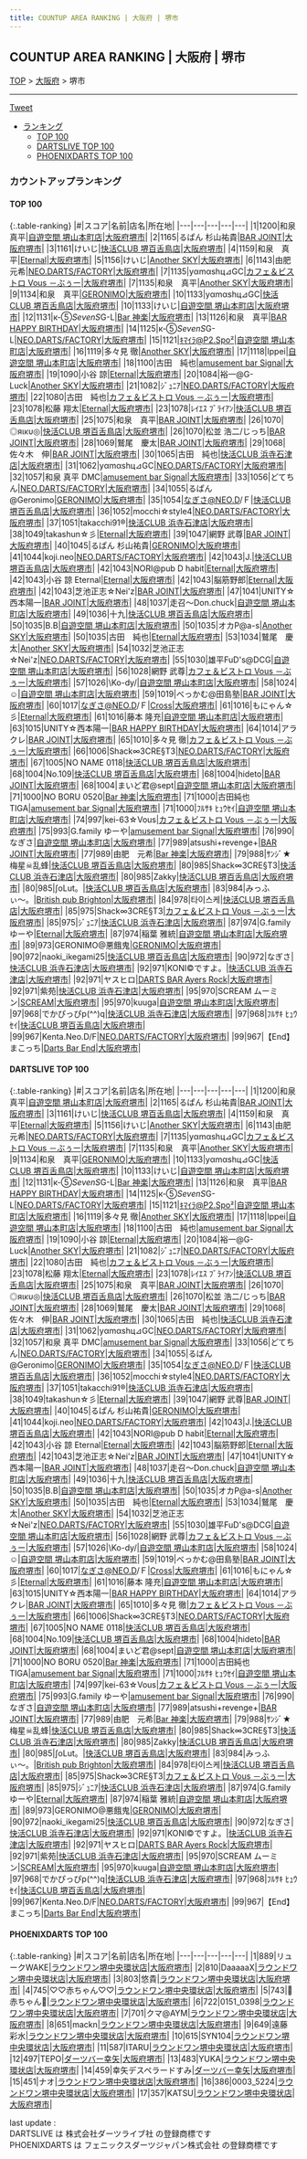 ```yaml
---
title: COUNTUP AREA RANKING | 大阪府 | 堺市
---
```

## COUNTUP AREA RANKING | 大阪府 | 堺市

[TOP](/darts/rank/) > [大阪府](/darts/rank/大阪府/) > 堺市

___

<a href="https://twitter.com/share?ref_src=twsrc%5Etfw" data-text="COUNTUP AREA RANKING | 大阪府堺市" class="twitter-share-button" data-hashtags="DARTSLIVE,PHOENIXDARTS,darts,ダーツ" data-show-count="false">Tweet</a>

* [ランキング](#カウントアップランキング)
    * [TOP 100](#top-100)
    * [DARTSLIVE TOP 100](#dartslive-top-100)
    * [PHOENIXDARTS TOP 100](#phoenixdarts-top-100)

### カウントアップランキング

#### TOP 100



{:.table-ranking}
|#|スコア|名前|店名|所在地|
|---|---|---|---|---|
|1|1200|<span class="rank-name-dl">和泉　真平</span>|<a href="https://search.dartslive.com/jp/shop/fd9c6bf70836f3e3f454cb89828a1cfe">自遊空間 堺山本町店</a>|<a href="/darts/rank/大阪府/堺市">大阪府堺市</a>|
|2|1165|<span class="rank-name-dl">るぱん 杉山祐貴</span>|<a href="https://search.dartslive.com/jp/shop/bcc20967c41d7274f454cb89828a1cfe">BAR JOINT</a>|<a href="/darts/rank/大阪府/堺市">大阪府堺市</a>|
|3|1161|<span class="rank-name-dl">けいじ</span>|<a href="https://search.dartslive.com/jp/shop/80af034de44ac1aa28032249b44395af">快活CLUB 堺百舌鳥店</a>|<a href="/darts/rank/大阪府/堺市">大阪府堺市</a>|
|4|1159|<span class="rank-name-dl">和泉　真平</span>|<a href="https://search.dartslive.com/jp/shop/d2caa883e5d136520d9b047a20a7ba1e">Eternal</a>|<a href="/darts/rank/大阪府/堺市">大阪府堺市</a>|
|5|1156|<span class="rank-name-dl">けいじ</span>|<a href="https://search.dartslive.com/jp/shop/2f13fc23e601a7fc58d385ea46352d8f">Another SKY</a>|<a href="/darts/rank/大阪府/堺市">大阪府堺市</a>|
|6|1143|<span class="rank-name-dl">由肥　元希</span>|<a href="https://search.dartslive.com/jp/shop/52839dacf16edd7d0d9b047a20a7ba1e">NEO.DARTS/FACTORY</a>|<a href="/darts/rank/大阪府/堺市">大阪府堺市</a>|
|7|1135|<span class="rank-name-dl">yαmαshц⊿GC</span>|<a href="https://search.dartslive.com/jp/shop/87afacf1b89a5c0c5f9f3321c1147265">カフェ＆ビストロ Vous －ぶぅー</a>|<a href="/darts/rank/大阪府/堺市">大阪府堺市</a>|
|7|1135|<span class="rank-name-dl">和泉　真平</span>|<a href="https://search.dartslive.com/jp/shop/2f13fc23e601a7fc58d385ea46352d8f">Another SKY</a>|<a href="/darts/rank/大阪府/堺市">大阪府堺市</a>|
|9|1134|<span class="rank-name-dl">和泉　真平</span>|<a href="https://search.dartslive.com/jp/shop/cbd8341fd5dd7041fec1ae84bb28bd87">GERONIMO</a>|<a href="/darts/rank/大阪府/堺市">大阪府堺市</a>|
|10|1133|<span class="rank-name-dl">yαmαshц⊿GC</span>|<a href="https://search.dartslive.com/jp/shop/80af034de44ac1aa28032249b44395af">快活CLUB 堺百舌鳥店</a>|<a href="/darts/rank/大阪府/堺市">大阪府堺市</a>|
|10|1133|<span class="rank-name-dl">けいじ</span>|<a href="https://search.dartslive.com/jp/shop/fd9c6bf70836f3e3f454cb89828a1cfe">自遊空間 堺山本町店</a>|<a href="/darts/rank/大阪府/堺市">大阪府堺市</a>|
|12|1131|<span class="rank-name-dl">к-⑤*SevenS*G-L</span>|<a href="https://search.dartslive.com/jp/shop/aea3455ebe96844c774c926eb736cb5a">Bar 神楽</a>|<a href="/darts/rank/大阪府/堺市">大阪府堺市</a>|
|13|1126|<span class="rank-name-dl">和泉　真平</span>|<a href="https://search.dartslive.com/jp/shop/ab3766bb410d17100d9b047a20a7ba1e">BAR HAPPY BIRTHDAY</a>|<a href="/darts/rank/大阪府/堺市">大阪府堺市</a>|
|14|1125|<span class="rank-name-dl">к-⑤*SevenS*G-L</span>|<a href="https://search.dartslive.com/jp/shop/52839dacf16edd7d0d9b047a20a7ba1e">NEO.DARTS/FACTORY</a>|<a href="/darts/rank/大阪府/堺市">大阪府堺市</a>|
|15|1121|<span class="rank-name-dl">ｷﾏｲﾗ@P2.Spo²</span>|<a href="https://search.dartslive.com/jp/shop/fd9c6bf70836f3e3f454cb89828a1cfe">自遊空間 堺山本町店</a>|<a href="/darts/rank/大阪府/堺市">大阪府堺市</a>|
|16|1119|<span class="rank-name-dl">多々見 徹</span>|<a href="https://search.dartslive.com/jp/shop/2f13fc23e601a7fc58d385ea46352d8f">Another SKY</a>|<a href="/darts/rank/大阪府/堺市">大阪府堺市</a>|
|17|1118|<span class="rank-name-dl">Ippei</span>|<a href="https://search.dartslive.com/jp/shop/fd9c6bf70836f3e3f454cb89828a1cfe">自遊空間 堺山本町店</a>|<a href="/darts/rank/大阪府/堺市">大阪府堺市</a>|
|18|1100|<span class="rank-name-dl">古田　純也</span>|<a href="https://search.dartslive.com/jp/shop/28fe4d6a4fcf035afec1ae84bb28bd87">amusement bar Signal</a>|<a href="/darts/rank/大阪府/堺市">大阪府堺市</a>|
|19|1090|<span class="rank-name-dl">小谷 諒</span>|<a href="https://search.dartslive.com/jp/shop/d2caa883e5d136520d9b047a20a7ba1e">Eternal</a>|<a href="/darts/rank/大阪府/堺市">大阪府堺市</a>|
|20|1084|<span class="rank-name-dl">裕一@G-Luck</span>|<a href="https://search.dartslive.com/jp/shop/2f13fc23e601a7fc58d385ea46352d8f">Another SKY</a>|<a href="/darts/rank/大阪府/堺市">大阪府堺市</a>|
|21|1082|<span class="rank-name-dl">ｼﾞｭﾆｱ</span>|<a href="https://search.dartslive.com/jp/shop/52839dacf16edd7d0d9b047a20a7ba1e">NEO.DARTS/FACTORY</a>|<a href="/darts/rank/大阪府/堺市">大阪府堺市</a>|
|22|1080|<span class="rank-name-dl">古田　純也</span>|<a href="https://search.dartslive.com/jp/shop/87afacf1b89a5c0c5f9f3321c1147265">カフェ＆ビストロ Vous －ぶぅー</a>|<a href="/darts/rank/大阪府/堺市">大阪府堺市</a>|
|23|1078|<span class="rank-name-dl">松藤 翔太</span>|<a href="https://search.dartslive.com/jp/shop/d2caa883e5d136520d9b047a20a7ba1e">Eternal</a>|<a href="/darts/rank/大阪府/堺市">大阪府堺市</a>|
|23|1078|<span class="rank-name-dl">ﾚｲｴｽ ﾌﾞﾗｲｱﾝ</span>|<a href="https://search.dartslive.com/jp/shop/80af034de44ac1aa28032249b44395af">快活CLUB 堺百舌鳥店</a>|<a href="/darts/rank/大阪府/堺市">大阪府堺市</a>|
|25|1075|<span class="rank-name-dl">和泉　真平</span>|<a href="https://search.dartslive.com/jp/shop/bcc20967c41d7274f454cb89828a1cfe">BAR JOINT</a>|<a href="/darts/rank/大阪府/堺市">大阪府堺市</a>|
|26|1070|<span class="rank-name-dl">◎яικυ◎</span>|<a href="https://search.dartslive.com/jp/shop/80af034de44ac1aa28032249b44395af">快活CLUB 堺百舌鳥店</a>|<a href="/darts/rank/大阪府/堺市">大阪府堺市</a>|
|26|1070|<span class="rank-name-dl">松並 浩二/じっち</span>|<a href="https://search.dartslive.com/jp/shop/bcc20967c41d7274f454cb89828a1cfe">BAR JOINT</a>|<a href="/darts/rank/大阪府/堺市">大阪府堺市</a>|
|28|1069|<span class="rank-name-dl">鷲尾　慶太</span>|<a href="https://search.dartslive.com/jp/shop/bcc20967c41d7274f454cb89828a1cfe">BAR JOINT</a>|<a href="/darts/rank/大阪府/堺市">大阪府堺市</a>|
|29|1068|<span class="rank-name-dl">佐々木　伸</span>|<a href="https://search.dartslive.com/jp/shop/bcc20967c41d7274f454cb89828a1cfe">BAR JOINT</a>|<a href="/darts/rank/大阪府/堺市">大阪府堺市</a>|
|30|1065|<span class="rank-name-dl">古田　純也</span>|<a href="https://search.dartslive.com/jp/shop/5c12dd64fdd6e4b5f454cb89828a1cfe">快活CLUB 浜寺石津店</a>|<a href="/darts/rank/大阪府/堺市">大阪府堺市</a>|
|31|1062|<span class="rank-name-dl">yαmαshц⊿GC</span>|<a href="https://search.dartslive.com/jp/shop/52839dacf16edd7d0d9b047a20a7ba1e">NEO.DARTS/FACTORY</a>|<a href="/darts/rank/大阪府/堺市">大阪府堺市</a>|
|32|1057|<span class="rank-name-dl">和泉 真平 DMC</span>|<a href="https://search.dartslive.com/jp/shop/28fe4d6a4fcf035afec1ae84bb28bd87">amusement bar Signal</a>|<a href="/darts/rank/大阪府/堺市">大阪府堺市</a>|
|33|1056|<span class="rank-name-dl">どてちん</span>|<a href="https://search.dartslive.com/jp/shop/52839dacf16edd7d0d9b047a20a7ba1e">NEO.DARTS/FACTORY</a>|<a href="/darts/rank/大阪府/堺市">大阪府堺市</a>|
|34|1055|<span class="rank-name-dl">るぱん@Geronimo</span>|<a href="https://search.dartslive.com/jp/shop/cbd8341fd5dd7041fec1ae84bb28bd87">GERONIMO</a>|<a href="/darts/rank/大阪府/堺市">大阪府堺市</a>|
|35|1054|<span class="rank-name-dl">なぎさ@NEO.D/Ｆ</span>|<a href="https://search.dartslive.com/jp/shop/80af034de44ac1aa28032249b44395af">快活CLUB 堺百舌鳥店</a>|<a href="/darts/rank/大阪府/堺市">大阪府堺市</a>|
|36|1052|<span class="rank-name-dl">mocchi☆style4</span>|<a href="https://search.dartslive.com/jp/shop/52839dacf16edd7d0d9b047a20a7ba1e">NEO.DARTS/FACTORY</a>|<a href="/darts/rank/大阪府/堺市">大阪府堺市</a>|
|37|1051|<span class="rank-name-dl">takacchi91®︎</span>|<a href="https://search.dartslive.com/jp/shop/5c12dd64fdd6e4b5f454cb89828a1cfe">快活CLUB 浜寺石津店</a>|<a href="/darts/rank/大阪府/堺市">大阪府堺市</a>|
|38|1049|<span class="rank-name-dl">takashun☆彡</span>|<a href="https://search.dartslive.com/jp/shop/d2caa883e5d136520d9b047a20a7ba1e">Eternal</a>|<a href="/darts/rank/大阪府/堺市">大阪府堺市</a>|
|39|1047|<span class="rank-name-dl">網野 武尊</span>|<a href="https://search.dartslive.com/jp/shop/bcc20967c41d7274f454cb89828a1cfe">BAR JOINT</a>|<a href="/darts/rank/大阪府/堺市">大阪府堺市</a>|
|40|1045|<span class="rank-name-dl">るぱん 杉山祐貴</span>|<a href="https://search.dartslive.com/jp/shop/cbd8341fd5dd7041fec1ae84bb28bd87">GERONIMO</a>|<a href="/darts/rank/大阪府/堺市">大阪府堺市</a>|
|41|1044|<span class="rank-name-dl">koji.neo</span>|<a href="https://search.dartslive.com/jp/shop/52839dacf16edd7d0d9b047a20a7ba1e">NEO.DARTS/FACTORY</a>|<a href="/darts/rank/大阪府/堺市">大阪府堺市</a>|
|42|1043|<span class="rank-name-dl">J.</span>|<a href="https://search.dartslive.com/jp/shop/80af034de44ac1aa28032249b44395af">快活CLUB 堺百舌鳥店</a>|<a href="/darts/rank/大阪府/堺市">大阪府堺市</a>|
|42|1043|<span class="rank-name-dl">NORI@pub D habit</span>|<a href="https://search.dartslive.com/jp/shop/d2caa883e5d136520d9b047a20a7ba1e">Eternal</a>|<a href="/darts/rank/大阪府/堺市">大阪府堺市</a>|
|42|1043|<span class="rank-name-dl">小谷 諒 Eternal</span>|<a href="https://search.dartslive.com/jp/shop/d2caa883e5d136520d9b047a20a7ba1e">Eternal</a>|<a href="/darts/rank/大阪府/堺市">大阪府堺市</a>|
|42|1043|<span class="rank-name-dl">脳筋野郎</span>|<a href="https://search.dartslive.com/jp/shop/d2caa883e5d136520d9b047a20a7ba1e">Eternal</a>|<a href="/darts/rank/大阪府/堺市">大阪府堺市</a>|
|42|1043|<span class="rank-name-dl">芝池正志☆Nei&#x27;z</span>|<a href="https://search.dartslive.com/jp/shop/bcc20967c41d7274f454cb89828a1cfe">BAR JOINT</a>|<a href="/darts/rank/大阪府/堺市">大阪府堺市</a>|
|47|1041|<span class="rank-name-dl">UNITY☆西本陽一</span>|<a href="https://search.dartslive.com/jp/shop/bcc20967c41d7274f454cb89828a1cfe">BAR JOINT</a>|<a href="/darts/rank/大阪府/堺市">大阪府堺市</a>|
|48|1037|<span class="rank-name-dl">走召〜Don.chuck</span>|<a href="https://search.dartslive.com/jp/shop/fd9c6bf70836f3e3f454cb89828a1cfe">自遊空間 堺山本町店</a>|<a href="/darts/rank/大阪府/堺市">大阪府堺市</a>|
|49|1036|<span class="rank-name-dl">十九</span>|<a href="https://search.dartslive.com/jp/shop/80af034de44ac1aa28032249b44395af">快活CLUB 堺百舌鳥店</a>|<a href="/darts/rank/大阪府/堺市">大阪府堺市</a>|
|50|1035|<span class="rank-name-dl">B.B</span>|<a href="https://search.dartslive.com/jp/shop/fd9c6bf70836f3e3f454cb89828a1cfe">自遊空間 堺山本町店</a>|<a href="/darts/rank/大阪府/堺市">大阪府堺市</a>|
|50|1035|<span class="rank-name-dl">オカP@a-s</span>|<a href="https://search.dartslive.com/jp/shop/2f13fc23e601a7fc58d385ea46352d8f">Another SKY</a>|<a href="/darts/rank/大阪府/堺市">大阪府堺市</a>|
|50|1035|<span class="rank-name-dl">古田　純也</span>|<a href="https://search.dartslive.com/jp/shop/d2caa883e5d136520d9b047a20a7ba1e">Eternal</a>|<a href="/darts/rank/大阪府/堺市">大阪府堺市</a>|
|53|1034|<span class="rank-name-dl">鷲尾　慶太</span>|<a href="https://search.dartslive.com/jp/shop/2f13fc23e601a7fc58d385ea46352d8f">Another SKY</a>|<a href="/darts/rank/大阪府/堺市">大阪府堺市</a>|
|54|1032|<span class="rank-name-dl">芝池正志☆Nei&#x27;z</span>|<a href="https://search.dartslive.com/jp/shop/52839dacf16edd7d0d9b047a20a7ba1e">NEO.DARTS/FACTORY</a>|<a href="/darts/rank/大阪府/堺市">大阪府堺市</a>|
|55|1030|<span class="rank-name-dl">雄平FuD&#x27;s@DCG</span>|<a href="https://search.dartslive.com/jp/shop/fd9c6bf70836f3e3f454cb89828a1cfe">自遊空間 堺山本町店</a>|<a href="/darts/rank/大阪府/堺市">大阪府堺市</a>|
|56|1028|<span class="rank-name-dl">網野 武尊</span>|<a href="https://search.dartslive.com/jp/shop/87afacf1b89a5c0c5f9f3321c1147265">カフェ＆ビストロ Vous －ぶぅー</a>|<a href="/darts/rank/大阪府/堺市">大阪府堺市</a>|
|57|1026|<span class="rank-name-dl">\Ko-dy/</span>|<a href="https://search.dartslive.com/jp/shop/fd9c6bf70836f3e3f454cb89828a1cfe">自遊空間 堺山本町店</a>|<a href="/darts/rank/大阪府/堺市">大阪府堺市</a>|
|58|1024|<span class="rank-name-dl">☺︎</span>|<a href="https://search.dartslive.com/jp/shop/fd9c6bf70836f3e3f454cb89828a1cfe">自遊空間 堺山本町店</a>|<a href="/darts/rank/大阪府/堺市">大阪府堺市</a>|
|59|1019|<span class="rank-name-dl">べっかむ@田島塾</span>|<a href="https://search.dartslive.com/jp/shop/bcc20967c41d7274f454cb89828a1cfe">BAR JOINT</a>|<a href="/darts/rank/大阪府/堺市">大阪府堺市</a>|
|60|1017|<span class="rank-name-dl">なぎさ@NEO.D/Ｆ</span>|<a href="https://search.dartslive.com/jp/shop/cc0c8487d20f229e0d9b047a20a7ba1e">Cross</a>|<a href="/darts/rank/大阪府/堺市">大阪府堺市</a>|
|61|1016|<span class="rank-name-dl">もにゃん☆彡</span>|<a href="https://search.dartslive.com/jp/shop/d2caa883e5d136520d9b047a20a7ba1e">Eternal</a>|<a href="/darts/rank/大阪府/堺市">大阪府堺市</a>|
|61|1016|<span class="rank-name-dl">藤本 隆充</span>|<a href="https://search.dartslive.com/jp/shop/fd9c6bf70836f3e3f454cb89828a1cfe">自遊空間 堺山本町店</a>|<a href="/darts/rank/大阪府/堺市">大阪府堺市</a>|
|63|1015|<span class="rank-name-dl">UNITY☆西本陽一</span>|<a href="https://search.dartslive.com/jp/shop/ab3766bb410d17100d9b047a20a7ba1e">BAR HAPPY BIRTHDAY</a>|<a href="/darts/rank/大阪府/堺市">大阪府堺市</a>|
|64|1014|<span class="rank-name-dl">アラクレ</span>|<a href="https://search.dartslive.com/jp/shop/bcc20967c41d7274f454cb89828a1cfe">BAR JOINT</a>|<a href="/darts/rank/大阪府/堺市">大阪府堺市</a>|
|65|1010|<span class="rank-name-dl">多々見 徹</span>|<a href="https://search.dartslive.com/jp/shop/87afacf1b89a5c0c5f9f3321c1147265">カフェ＆ビストロ Vous －ぶぅー</a>|<a href="/darts/rank/大阪府/堺市">大阪府堺市</a>|
|66|1006|<span class="rank-name-dl">Shack∞3CRE§T3</span>|<a href="https://search.dartslive.com/jp/shop/52839dacf16edd7d0d9b047a20a7ba1e">NEO.DARTS/FACTORY</a>|<a href="/darts/rank/大阪府/堺市">大阪府堺市</a>|
|67|1005|<span class="rank-name-dl">NO NAME 0118</span>|<a href="https://search.dartslive.com/jp/shop/80af034de44ac1aa28032249b44395af">快活CLUB 堺百舌鳥店</a>|<a href="/darts/rank/大阪府/堺市">大阪府堺市</a>|
|68|1004|<span class="rank-name-dl">No.109</span>|<a href="https://search.dartslive.com/jp/shop/80af034de44ac1aa28032249b44395af">快活CLUB 堺百舌鳥店</a>|<a href="/darts/rank/大阪府/堺市">大阪府堺市</a>|
|68|1004|<span class="rank-name-dl">hideto</span>|<a href="https://search.dartslive.com/jp/shop/bcc20967c41d7274f454cb89828a1cfe">BAR JOINT</a>|<a href="/darts/rank/大阪府/堺市">大阪府堺市</a>|
|68|1004|<span class="rank-name-dl">まいど君@sept</span>|<a href="https://search.dartslive.com/jp/shop/fd9c6bf70836f3e3f454cb89828a1cfe">自遊空間 堺山本町店</a>|<a href="/darts/rank/大阪府/堺市">大阪府堺市</a>|
|71|1000|<span class="rank-name-dl">NO BORU 0520</span>|<a href="https://search.dartslive.com/jp/shop/aea3455ebe96844c774c926eb736cb5a">Bar 神楽</a>|<a href="/darts/rank/大阪府/堺市">大阪府堺市</a>|
|71|1000|<span class="rank-name-dl">古田純也TIGA</span>|<a href="https://search.dartslive.com/jp/shop/28fe4d6a4fcf035afec1ae84bb28bd87">amusement bar Signal</a>|<a href="/darts/rank/大阪府/堺市">大阪府堺市</a>|
|71|1000|<span class="rank-name-dl">ﾌﾙｻｷ ﾋｭｳｾｲ</span>|<a href="https://search.dartslive.com/jp/shop/fd9c6bf70836f3e3f454cb89828a1cfe">自遊空間 堺山本町店</a>|<a href="/darts/rank/大阪府/堺市">大阪府堺市</a>|
|74|997|<span class="rank-name-dl">kei-63☆Vous</span>|<a href="https://search.dartslive.com/jp/shop/87afacf1b89a5c0c5f9f3321c1147265">カフェ＆ビストロ Vous －ぶぅー</a>|<a href="/darts/rank/大阪府/堺市">大阪府堺市</a>|
|75|993|<span class="rank-name-dl">G.family ゆーや</span>|<a href="https://search.dartslive.com/jp/shop/28fe4d6a4fcf035afec1ae84bb28bd87">amusement bar Signal</a>|<a href="/darts/rank/大阪府/堺市">大阪府堺市</a>|
|76|990|<span class="rank-name-dl">なぎさ</span>|<a href="https://search.dartslive.com/jp/shop/fd9c6bf70836f3e3f454cb89828a1cfe">自遊空間 堺山本町店</a>|<a href="/darts/rank/大阪府/堺市">大阪府堺市</a>|
|77|989|<span class="rank-name-dl">atsushi+revenge+</span>|<a href="https://search.dartslive.com/jp/shop/bcc20967c41d7274f454cb89828a1cfe">BAR JOINT</a>|<a href="/darts/rank/大阪府/堺市">大阪府堺市</a>|
|77|989|<span class="rank-name-dl">由肥　元希</span>|<a href="https://search.dartslive.com/jp/shop/aea3455ebe96844c774c926eb736cb5a">Bar 神楽</a>|<a href="/darts/rank/大阪府/堺市">大阪府堺市</a>|
|79|988|<span class="rank-name-dl">ｻﾝｼﾞ★梅星☠乱蜂</span>|<a href="https://search.dartslive.com/jp/shop/80af034de44ac1aa28032249b44395af">快活CLUB 堺百舌鳥店</a>|<a href="/darts/rank/大阪府/堺市">大阪府堺市</a>|
|80|985|<span class="rank-name-dl">Shack∞3CRE§T3</span>|<a href="https://search.dartslive.com/jp/shop/5c12dd64fdd6e4b5f454cb89828a1cfe">快活CLUB 浜寺石津店</a>|<a href="/darts/rank/大阪府/堺市">大阪府堺市</a>|
|80|985|<span class="rank-name-dl">Zakky</span>|<a href="https://search.dartslive.com/jp/shop/80af034de44ac1aa28032249b44395af">快活CLUB 堺百舌鳥店</a>|<a href="/darts/rank/大阪府/堺市">大阪府堺市</a>|
|80|985|<span class="rank-name-dl">∫oLut。</span>|<a href="https://search.dartslive.com/jp/shop/80af034de44ac1aa28032249b44395af">快活CLUB 堺百舌鳥店</a>|<a href="/darts/rank/大阪府/堺市">大阪府堺市</a>|
|83|984|<span class="rank-name-dl">みっふぃ〜。</span>|<a href="https://search.dartslive.com/jp/shop/d058fc8adb2b97040d9b047a20a7ba1e">British pub Brighton</a>|<a href="/darts/rank/大阪府/堺市">大阪府堺市</a>|
|84|978|<span class="rank-name-dl">타이스케</span>|<a href="https://search.dartslive.com/jp/shop/80af034de44ac1aa28032249b44395af">快活CLUB 堺百舌鳥店</a>|<a href="/darts/rank/大阪府/堺市">大阪府堺市</a>|
|85|975|<span class="rank-name-dl">Shack∞3CRE§T3</span>|<a href="https://search.dartslive.com/jp/shop/87afacf1b89a5c0c5f9f3321c1147265">カフェ＆ビストロ Vous －ぶぅー</a>|<a href="/darts/rank/大阪府/堺市">大阪府堺市</a>|
|85|975|<span class="rank-name-dl">ｼﾞｭﾆｱ</span>|<a href="https://search.dartslive.com/jp/shop/5c12dd64fdd6e4b5f454cb89828a1cfe">快活CLUB 浜寺石津店</a>|<a href="/darts/rank/大阪府/堺市">大阪府堺市</a>|
|87|974|<span class="rank-name-dl">G.family ゆーや</span>|<a href="https://search.dartslive.com/jp/shop/d2caa883e5d136520d9b047a20a7ba1e">Eternal</a>|<a href="/darts/rank/大阪府/堺市">大阪府堺市</a>|
|87|974|<span class="rank-name-dl">稲葉 雅統</span>|<a href="https://search.dartslive.com/jp/shop/fd9c6bf70836f3e3f454cb89828a1cfe">自遊空間 堺山本町店</a>|<a href="/darts/rank/大阪府/堺市">大阪府堺市</a>|
|89|973|<span class="rank-name-dl">GERONIMO@悪餓鬼</span>|<a href="https://search.dartslive.com/jp/shop/cbd8341fd5dd7041fec1ae84bb28bd87">GERONIMO</a>|<a href="/darts/rank/大阪府/堺市">大阪府堺市</a>|
|90|972|<span class="rank-name-dl">naoki_ikegami25</span>|<a href="https://search.dartslive.com/jp/shop/80af034de44ac1aa28032249b44395af">快活CLUB 堺百舌鳥店</a>|<a href="/darts/rank/大阪府/堺市">大阪府堺市</a>|
|90|972|<span class="rank-name-dl">なぎさ</span>|<a href="https://search.dartslive.com/jp/shop/5c12dd64fdd6e4b5f454cb89828a1cfe">快活CLUB 浜寺石津店</a>|<a href="/darts/rank/大阪府/堺市">大阪府堺市</a>|
|92|971|<span class="rank-name-dl">KONI©ですよ。</span>|<a href="https://search.dartslive.com/jp/shop/5c12dd64fdd6e4b5f454cb89828a1cfe">快活CLUB 浜寺石津店</a>|<a href="/darts/rank/大阪府/堺市">大阪府堺市</a>|
|92|971|<span class="rank-name-dl">ヤスヒロ</span>|<a href="https://search.dartslive.com/jp/shop/d97a6641a3a824300d9b047a20a7ba1e">DARTS BAR Ayers Rock</a>|<a href="/darts/rank/大阪府/堺市">大阪府堺市</a>|
|92|971|<span class="rank-name-dl">紫苑</span>|<a href="https://search.dartslive.com/jp/shop/5c12dd64fdd6e4b5f454cb89828a1cfe">快活CLUB 浜寺石津店</a>|<a href="/darts/rank/大阪府/堺市">大阪府堺市</a>|
|95|970|<span class="rank-name-dl">SCREAM ムーミン</span>|<a href="https://search.dartslive.com/jp/shop/042f5ca0e0ee7e020d9b047a20a7ba1e">SCREAM</a>|<a href="/darts/rank/大阪府/堺市">大阪府堺市</a>|
|95|970|<span class="rank-name-dl">kuuga</span>|<a href="https://search.dartslive.com/jp/shop/fd9c6bf70836f3e3f454cb89828a1cfe">自遊空間 堺山本町店</a>|<a href="/darts/rank/大阪府/堺市">大阪府堺市</a>|
|97|968|<span class="rank-name-dl">でかぴっぴp(^^)q</span>|<a href="https://search.dartslive.com/jp/shop/5c12dd64fdd6e4b5f454cb89828a1cfe">快活CLUB 浜寺石津店</a>|<a href="/darts/rank/大阪府/堺市">大阪府堺市</a>|
|97|968|<span class="rank-name-dl">ﾌﾙｻｷ ﾋｭｳｾｲ</span>|<a href="https://search.dartslive.com/jp/shop/80af034de44ac1aa28032249b44395af">快活CLUB 堺百舌鳥店</a>|<a href="/darts/rank/大阪府/堺市">大阪府堺市</a>|
|99|967|<span class="rank-name-dl">Kenta.Neo.D/F</span>|<a href="https://search.dartslive.com/jp/shop/52839dacf16edd7d0d9b047a20a7ba1e">NEO.DARTS/FACTORY</a>|<a href="/darts/rank/大阪府/堺市">大阪府堺市</a>|
|99|967|<span class="rank-name-dl">【End】まこっち</span>|<a href="https://search.dartslive.com/jp/shop/cbb6cf6c8824e132774c926eb736cb5a">Darts Bar End</a>|<a href="/darts/rank/大阪府/堺市">大阪府堺市</a>|


#### DARTSLIVE TOP 100



{:.table-ranking}
|#|スコア|名前|店名|所在地|
|---|---|---|---|---|
|1|1200|<span class="rank-name-dl">和泉　真平</span>|<a href="https://search.dartslive.com/jp/shop/fd9c6bf70836f3e3f454cb89828a1cfe">自遊空間 堺山本町店</a>|<a href="/darts/rank/大阪府/堺市">大阪府堺市</a>|
|2|1165|<span class="rank-name-dl">るぱん 杉山祐貴</span>|<a href="https://search.dartslive.com/jp/shop/bcc20967c41d7274f454cb89828a1cfe">BAR JOINT</a>|<a href="/darts/rank/大阪府/堺市">大阪府堺市</a>|
|3|1161|<span class="rank-name-dl">けいじ</span>|<a href="https://search.dartslive.com/jp/shop/80af034de44ac1aa28032249b44395af">快活CLUB 堺百舌鳥店</a>|<a href="/darts/rank/大阪府/堺市">大阪府堺市</a>|
|4|1159|<span class="rank-name-dl">和泉　真平</span>|<a href="https://search.dartslive.com/jp/shop/d2caa883e5d136520d9b047a20a7ba1e">Eternal</a>|<a href="/darts/rank/大阪府/堺市">大阪府堺市</a>|
|5|1156|<span class="rank-name-dl">けいじ</span>|<a href="https://search.dartslive.com/jp/shop/2f13fc23e601a7fc58d385ea46352d8f">Another SKY</a>|<a href="/darts/rank/大阪府/堺市">大阪府堺市</a>|
|6|1143|<span class="rank-name-dl">由肥　元希</span>|<a href="https://search.dartslive.com/jp/shop/52839dacf16edd7d0d9b047a20a7ba1e">NEO.DARTS/FACTORY</a>|<a href="/darts/rank/大阪府/堺市">大阪府堺市</a>|
|7|1135|<span class="rank-name-dl">yαmαshц⊿GC</span>|<a href="https://search.dartslive.com/jp/shop/87afacf1b89a5c0c5f9f3321c1147265">カフェ＆ビストロ Vous －ぶぅー</a>|<a href="/darts/rank/大阪府/堺市">大阪府堺市</a>|
|7|1135|<span class="rank-name-dl">和泉　真平</span>|<a href="https://search.dartslive.com/jp/shop/2f13fc23e601a7fc58d385ea46352d8f">Another SKY</a>|<a href="/darts/rank/大阪府/堺市">大阪府堺市</a>|
|9|1134|<span class="rank-name-dl">和泉　真平</span>|<a href="https://search.dartslive.com/jp/shop/cbd8341fd5dd7041fec1ae84bb28bd87">GERONIMO</a>|<a href="/darts/rank/大阪府/堺市">大阪府堺市</a>|
|10|1133|<span class="rank-name-dl">yαmαshц⊿GC</span>|<a href="https://search.dartslive.com/jp/shop/80af034de44ac1aa28032249b44395af">快活CLUB 堺百舌鳥店</a>|<a href="/darts/rank/大阪府/堺市">大阪府堺市</a>|
|10|1133|<span class="rank-name-dl">けいじ</span>|<a href="https://search.dartslive.com/jp/shop/fd9c6bf70836f3e3f454cb89828a1cfe">自遊空間 堺山本町店</a>|<a href="/darts/rank/大阪府/堺市">大阪府堺市</a>|
|12|1131|<span class="rank-name-dl">к-⑤*SevenS*G-L</span>|<a href="https://search.dartslive.com/jp/shop/aea3455ebe96844c774c926eb736cb5a">Bar 神楽</a>|<a href="/darts/rank/大阪府/堺市">大阪府堺市</a>|
|13|1126|<span class="rank-name-dl">和泉　真平</span>|<a href="https://search.dartslive.com/jp/shop/ab3766bb410d17100d9b047a20a7ba1e">BAR HAPPY BIRTHDAY</a>|<a href="/darts/rank/大阪府/堺市">大阪府堺市</a>|
|14|1125|<span class="rank-name-dl">к-⑤*SevenS*G-L</span>|<a href="https://search.dartslive.com/jp/shop/52839dacf16edd7d0d9b047a20a7ba1e">NEO.DARTS/FACTORY</a>|<a href="/darts/rank/大阪府/堺市">大阪府堺市</a>|
|15|1121|<span class="rank-name-dl">ｷﾏｲﾗ@P2.Spo²</span>|<a href="https://search.dartslive.com/jp/shop/fd9c6bf70836f3e3f454cb89828a1cfe">自遊空間 堺山本町店</a>|<a href="/darts/rank/大阪府/堺市">大阪府堺市</a>|
|16|1119|<span class="rank-name-dl">多々見 徹</span>|<a href="https://search.dartslive.com/jp/shop/2f13fc23e601a7fc58d385ea46352d8f">Another SKY</a>|<a href="/darts/rank/大阪府/堺市">大阪府堺市</a>|
|17|1118|<span class="rank-name-dl">Ippei</span>|<a href="https://search.dartslive.com/jp/shop/fd9c6bf70836f3e3f454cb89828a1cfe">自遊空間 堺山本町店</a>|<a href="/darts/rank/大阪府/堺市">大阪府堺市</a>|
|18|1100|<span class="rank-name-dl">古田　純也</span>|<a href="https://search.dartslive.com/jp/shop/28fe4d6a4fcf035afec1ae84bb28bd87">amusement bar Signal</a>|<a href="/darts/rank/大阪府/堺市">大阪府堺市</a>|
|19|1090|<span class="rank-name-dl">小谷 諒</span>|<a href="https://search.dartslive.com/jp/shop/d2caa883e5d136520d9b047a20a7ba1e">Eternal</a>|<a href="/darts/rank/大阪府/堺市">大阪府堺市</a>|
|20|1084|<span class="rank-name-dl">裕一@G-Luck</span>|<a href="https://search.dartslive.com/jp/shop/2f13fc23e601a7fc58d385ea46352d8f">Another SKY</a>|<a href="/darts/rank/大阪府/堺市">大阪府堺市</a>|
|21|1082|<span class="rank-name-dl">ｼﾞｭﾆｱ</span>|<a href="https://search.dartslive.com/jp/shop/52839dacf16edd7d0d9b047a20a7ba1e">NEO.DARTS/FACTORY</a>|<a href="/darts/rank/大阪府/堺市">大阪府堺市</a>|
|22|1080|<span class="rank-name-dl">古田　純也</span>|<a href="https://search.dartslive.com/jp/shop/87afacf1b89a5c0c5f9f3321c1147265">カフェ＆ビストロ Vous －ぶぅー</a>|<a href="/darts/rank/大阪府/堺市">大阪府堺市</a>|
|23|1078|<span class="rank-name-dl">松藤 翔太</span>|<a href="https://search.dartslive.com/jp/shop/d2caa883e5d136520d9b047a20a7ba1e">Eternal</a>|<a href="/darts/rank/大阪府/堺市">大阪府堺市</a>|
|23|1078|<span class="rank-name-dl">ﾚｲｴｽ ﾌﾞﾗｲｱﾝ</span>|<a href="https://search.dartslive.com/jp/shop/80af034de44ac1aa28032249b44395af">快活CLUB 堺百舌鳥店</a>|<a href="/darts/rank/大阪府/堺市">大阪府堺市</a>|
|25|1075|<span class="rank-name-dl">和泉　真平</span>|<a href="https://search.dartslive.com/jp/shop/bcc20967c41d7274f454cb89828a1cfe">BAR JOINT</a>|<a href="/darts/rank/大阪府/堺市">大阪府堺市</a>|
|26|1070|<span class="rank-name-dl">◎яικυ◎</span>|<a href="https://search.dartslive.com/jp/shop/80af034de44ac1aa28032249b44395af">快活CLUB 堺百舌鳥店</a>|<a href="/darts/rank/大阪府/堺市">大阪府堺市</a>|
|26|1070|<span class="rank-name-dl">松並 浩二/じっち</span>|<a href="https://search.dartslive.com/jp/shop/bcc20967c41d7274f454cb89828a1cfe">BAR JOINT</a>|<a href="/darts/rank/大阪府/堺市">大阪府堺市</a>|
|28|1069|<span class="rank-name-dl">鷲尾　慶太</span>|<a href="https://search.dartslive.com/jp/shop/bcc20967c41d7274f454cb89828a1cfe">BAR JOINT</a>|<a href="/darts/rank/大阪府/堺市">大阪府堺市</a>|
|29|1068|<span class="rank-name-dl">佐々木　伸</span>|<a href="https://search.dartslive.com/jp/shop/bcc20967c41d7274f454cb89828a1cfe">BAR JOINT</a>|<a href="/darts/rank/大阪府/堺市">大阪府堺市</a>|
|30|1065|<span class="rank-name-dl">古田　純也</span>|<a href="https://search.dartslive.com/jp/shop/5c12dd64fdd6e4b5f454cb89828a1cfe">快活CLUB 浜寺石津店</a>|<a href="/darts/rank/大阪府/堺市">大阪府堺市</a>|
|31|1062|<span class="rank-name-dl">yαmαshц⊿GC</span>|<a href="https://search.dartslive.com/jp/shop/52839dacf16edd7d0d9b047a20a7ba1e">NEO.DARTS/FACTORY</a>|<a href="/darts/rank/大阪府/堺市">大阪府堺市</a>|
|32|1057|<span class="rank-name-dl">和泉 真平 DMC</span>|<a href="https://search.dartslive.com/jp/shop/28fe4d6a4fcf035afec1ae84bb28bd87">amusement bar Signal</a>|<a href="/darts/rank/大阪府/堺市">大阪府堺市</a>|
|33|1056|<span class="rank-name-dl">どてちん</span>|<a href="https://search.dartslive.com/jp/shop/52839dacf16edd7d0d9b047a20a7ba1e">NEO.DARTS/FACTORY</a>|<a href="/darts/rank/大阪府/堺市">大阪府堺市</a>|
|34|1055|<span class="rank-name-dl">るぱん@Geronimo</span>|<a href="https://search.dartslive.com/jp/shop/cbd8341fd5dd7041fec1ae84bb28bd87">GERONIMO</a>|<a href="/darts/rank/大阪府/堺市">大阪府堺市</a>|
|35|1054|<span class="rank-name-dl">なぎさ@NEO.D/Ｆ</span>|<a href="https://search.dartslive.com/jp/shop/80af034de44ac1aa28032249b44395af">快活CLUB 堺百舌鳥店</a>|<a href="/darts/rank/大阪府/堺市">大阪府堺市</a>|
|36|1052|<span class="rank-name-dl">mocchi☆style4</span>|<a href="https://search.dartslive.com/jp/shop/52839dacf16edd7d0d9b047a20a7ba1e">NEO.DARTS/FACTORY</a>|<a href="/darts/rank/大阪府/堺市">大阪府堺市</a>|
|37|1051|<span class="rank-name-dl">takacchi91®︎</span>|<a href="https://search.dartslive.com/jp/shop/5c12dd64fdd6e4b5f454cb89828a1cfe">快活CLUB 浜寺石津店</a>|<a href="/darts/rank/大阪府/堺市">大阪府堺市</a>|
|38|1049|<span class="rank-name-dl">takashun☆彡</span>|<a href="https://search.dartslive.com/jp/shop/d2caa883e5d136520d9b047a20a7ba1e">Eternal</a>|<a href="/darts/rank/大阪府/堺市">大阪府堺市</a>|
|39|1047|<span class="rank-name-dl">網野 武尊</span>|<a href="https://search.dartslive.com/jp/shop/bcc20967c41d7274f454cb89828a1cfe">BAR JOINT</a>|<a href="/darts/rank/大阪府/堺市">大阪府堺市</a>|
|40|1045|<span class="rank-name-dl">るぱん 杉山祐貴</span>|<a href="https://search.dartslive.com/jp/shop/cbd8341fd5dd7041fec1ae84bb28bd87">GERONIMO</a>|<a href="/darts/rank/大阪府/堺市">大阪府堺市</a>|
|41|1044|<span class="rank-name-dl">koji.neo</span>|<a href="https://search.dartslive.com/jp/shop/52839dacf16edd7d0d9b047a20a7ba1e">NEO.DARTS/FACTORY</a>|<a href="/darts/rank/大阪府/堺市">大阪府堺市</a>|
|42|1043|<span class="rank-name-dl">J.</span>|<a href="https://search.dartslive.com/jp/shop/80af034de44ac1aa28032249b44395af">快活CLUB 堺百舌鳥店</a>|<a href="/darts/rank/大阪府/堺市">大阪府堺市</a>|
|42|1043|<span class="rank-name-dl">NORI@pub D habit</span>|<a href="https://search.dartslive.com/jp/shop/d2caa883e5d136520d9b047a20a7ba1e">Eternal</a>|<a href="/darts/rank/大阪府/堺市">大阪府堺市</a>|
|42|1043|<span class="rank-name-dl">小谷 諒 Eternal</span>|<a href="https://search.dartslive.com/jp/shop/d2caa883e5d136520d9b047a20a7ba1e">Eternal</a>|<a href="/darts/rank/大阪府/堺市">大阪府堺市</a>|
|42|1043|<span class="rank-name-dl">脳筋野郎</span>|<a href="https://search.dartslive.com/jp/shop/d2caa883e5d136520d9b047a20a7ba1e">Eternal</a>|<a href="/darts/rank/大阪府/堺市">大阪府堺市</a>|
|42|1043|<span class="rank-name-dl">芝池正志☆Nei&#x27;z</span>|<a href="https://search.dartslive.com/jp/shop/bcc20967c41d7274f454cb89828a1cfe">BAR JOINT</a>|<a href="/darts/rank/大阪府/堺市">大阪府堺市</a>|
|47|1041|<span class="rank-name-dl">UNITY☆西本陽一</span>|<a href="https://search.dartslive.com/jp/shop/bcc20967c41d7274f454cb89828a1cfe">BAR JOINT</a>|<a href="/darts/rank/大阪府/堺市">大阪府堺市</a>|
|48|1037|<span class="rank-name-dl">走召〜Don.chuck</span>|<a href="https://search.dartslive.com/jp/shop/fd9c6bf70836f3e3f454cb89828a1cfe">自遊空間 堺山本町店</a>|<a href="/darts/rank/大阪府/堺市">大阪府堺市</a>|
|49|1036|<span class="rank-name-dl">十九</span>|<a href="https://search.dartslive.com/jp/shop/80af034de44ac1aa28032249b44395af">快活CLUB 堺百舌鳥店</a>|<a href="/darts/rank/大阪府/堺市">大阪府堺市</a>|
|50|1035|<span class="rank-name-dl">B.B</span>|<a href="https://search.dartslive.com/jp/shop/fd9c6bf70836f3e3f454cb89828a1cfe">自遊空間 堺山本町店</a>|<a href="/darts/rank/大阪府/堺市">大阪府堺市</a>|
|50|1035|<span class="rank-name-dl">オカP@a-s</span>|<a href="https://search.dartslive.com/jp/shop/2f13fc23e601a7fc58d385ea46352d8f">Another SKY</a>|<a href="/darts/rank/大阪府/堺市">大阪府堺市</a>|
|50|1035|<span class="rank-name-dl">古田　純也</span>|<a href="https://search.dartslive.com/jp/shop/d2caa883e5d136520d9b047a20a7ba1e">Eternal</a>|<a href="/darts/rank/大阪府/堺市">大阪府堺市</a>|
|53|1034|<span class="rank-name-dl">鷲尾　慶太</span>|<a href="https://search.dartslive.com/jp/shop/2f13fc23e601a7fc58d385ea46352d8f">Another SKY</a>|<a href="/darts/rank/大阪府/堺市">大阪府堺市</a>|
|54|1032|<span class="rank-name-dl">芝池正志☆Nei&#x27;z</span>|<a href="https://search.dartslive.com/jp/shop/52839dacf16edd7d0d9b047a20a7ba1e">NEO.DARTS/FACTORY</a>|<a href="/darts/rank/大阪府/堺市">大阪府堺市</a>|
|55|1030|<span class="rank-name-dl">雄平FuD&#x27;s@DCG</span>|<a href="https://search.dartslive.com/jp/shop/fd9c6bf70836f3e3f454cb89828a1cfe">自遊空間 堺山本町店</a>|<a href="/darts/rank/大阪府/堺市">大阪府堺市</a>|
|56|1028|<span class="rank-name-dl">網野 武尊</span>|<a href="https://search.dartslive.com/jp/shop/87afacf1b89a5c0c5f9f3321c1147265">カフェ＆ビストロ Vous －ぶぅー</a>|<a href="/darts/rank/大阪府/堺市">大阪府堺市</a>|
|57|1026|<span class="rank-name-dl">\Ko-dy/</span>|<a href="https://search.dartslive.com/jp/shop/fd9c6bf70836f3e3f454cb89828a1cfe">自遊空間 堺山本町店</a>|<a href="/darts/rank/大阪府/堺市">大阪府堺市</a>|
|58|1024|<span class="rank-name-dl">☺︎</span>|<a href="https://search.dartslive.com/jp/shop/fd9c6bf70836f3e3f454cb89828a1cfe">自遊空間 堺山本町店</a>|<a href="/darts/rank/大阪府/堺市">大阪府堺市</a>|
|59|1019|<span class="rank-name-dl">べっかむ@田島塾</span>|<a href="https://search.dartslive.com/jp/shop/bcc20967c41d7274f454cb89828a1cfe">BAR JOINT</a>|<a href="/darts/rank/大阪府/堺市">大阪府堺市</a>|
|60|1017|<span class="rank-name-dl">なぎさ@NEO.D/Ｆ</span>|<a href="https://search.dartslive.com/jp/shop/cc0c8487d20f229e0d9b047a20a7ba1e">Cross</a>|<a href="/darts/rank/大阪府/堺市">大阪府堺市</a>|
|61|1016|<span class="rank-name-dl">もにゃん☆彡</span>|<a href="https://search.dartslive.com/jp/shop/d2caa883e5d136520d9b047a20a7ba1e">Eternal</a>|<a href="/darts/rank/大阪府/堺市">大阪府堺市</a>|
|61|1016|<span class="rank-name-dl">藤本 隆充</span>|<a href="https://search.dartslive.com/jp/shop/fd9c6bf70836f3e3f454cb89828a1cfe">自遊空間 堺山本町店</a>|<a href="/darts/rank/大阪府/堺市">大阪府堺市</a>|
|63|1015|<span class="rank-name-dl">UNITY☆西本陽一</span>|<a href="https://search.dartslive.com/jp/shop/ab3766bb410d17100d9b047a20a7ba1e">BAR HAPPY BIRTHDAY</a>|<a href="/darts/rank/大阪府/堺市">大阪府堺市</a>|
|64|1014|<span class="rank-name-dl">アラクレ</span>|<a href="https://search.dartslive.com/jp/shop/bcc20967c41d7274f454cb89828a1cfe">BAR JOINT</a>|<a href="/darts/rank/大阪府/堺市">大阪府堺市</a>|
|65|1010|<span class="rank-name-dl">多々見 徹</span>|<a href="https://search.dartslive.com/jp/shop/87afacf1b89a5c0c5f9f3321c1147265">カフェ＆ビストロ Vous －ぶぅー</a>|<a href="/darts/rank/大阪府/堺市">大阪府堺市</a>|
|66|1006|<span class="rank-name-dl">Shack∞3CRE§T3</span>|<a href="https://search.dartslive.com/jp/shop/52839dacf16edd7d0d9b047a20a7ba1e">NEO.DARTS/FACTORY</a>|<a href="/darts/rank/大阪府/堺市">大阪府堺市</a>|
|67|1005|<span class="rank-name-dl">NO NAME 0118</span>|<a href="https://search.dartslive.com/jp/shop/80af034de44ac1aa28032249b44395af">快活CLUB 堺百舌鳥店</a>|<a href="/darts/rank/大阪府/堺市">大阪府堺市</a>|
|68|1004|<span class="rank-name-dl">No.109</span>|<a href="https://search.dartslive.com/jp/shop/80af034de44ac1aa28032249b44395af">快活CLUB 堺百舌鳥店</a>|<a href="/darts/rank/大阪府/堺市">大阪府堺市</a>|
|68|1004|<span class="rank-name-dl">hideto</span>|<a href="https://search.dartslive.com/jp/shop/bcc20967c41d7274f454cb89828a1cfe">BAR JOINT</a>|<a href="/darts/rank/大阪府/堺市">大阪府堺市</a>|
|68|1004|<span class="rank-name-dl">まいど君@sept</span>|<a href="https://search.dartslive.com/jp/shop/fd9c6bf70836f3e3f454cb89828a1cfe">自遊空間 堺山本町店</a>|<a href="/darts/rank/大阪府/堺市">大阪府堺市</a>|
|71|1000|<span class="rank-name-dl">NO BORU 0520</span>|<a href="https://search.dartslive.com/jp/shop/aea3455ebe96844c774c926eb736cb5a">Bar 神楽</a>|<a href="/darts/rank/大阪府/堺市">大阪府堺市</a>|
|71|1000|<span class="rank-name-dl">古田純也TIGA</span>|<a href="https://search.dartslive.com/jp/shop/28fe4d6a4fcf035afec1ae84bb28bd87">amusement bar Signal</a>|<a href="/darts/rank/大阪府/堺市">大阪府堺市</a>|
|71|1000|<span class="rank-name-dl">ﾌﾙｻｷ ﾋｭｳｾｲ</span>|<a href="https://search.dartslive.com/jp/shop/fd9c6bf70836f3e3f454cb89828a1cfe">自遊空間 堺山本町店</a>|<a href="/darts/rank/大阪府/堺市">大阪府堺市</a>|
|74|997|<span class="rank-name-dl">kei-63☆Vous</span>|<a href="https://search.dartslive.com/jp/shop/87afacf1b89a5c0c5f9f3321c1147265">カフェ＆ビストロ Vous －ぶぅー</a>|<a href="/darts/rank/大阪府/堺市">大阪府堺市</a>|
|75|993|<span class="rank-name-dl">G.family ゆーや</span>|<a href="https://search.dartslive.com/jp/shop/28fe4d6a4fcf035afec1ae84bb28bd87">amusement bar Signal</a>|<a href="/darts/rank/大阪府/堺市">大阪府堺市</a>|
|76|990|<span class="rank-name-dl">なぎさ</span>|<a href="https://search.dartslive.com/jp/shop/fd9c6bf70836f3e3f454cb89828a1cfe">自遊空間 堺山本町店</a>|<a href="/darts/rank/大阪府/堺市">大阪府堺市</a>|
|77|989|<span class="rank-name-dl">atsushi+revenge+</span>|<a href="https://search.dartslive.com/jp/shop/bcc20967c41d7274f454cb89828a1cfe">BAR JOINT</a>|<a href="/darts/rank/大阪府/堺市">大阪府堺市</a>|
|77|989|<span class="rank-name-dl">由肥　元希</span>|<a href="https://search.dartslive.com/jp/shop/aea3455ebe96844c774c926eb736cb5a">Bar 神楽</a>|<a href="/darts/rank/大阪府/堺市">大阪府堺市</a>|
|79|988|<span class="rank-name-dl">ｻﾝｼﾞ★梅星☠乱蜂</span>|<a href="https://search.dartslive.com/jp/shop/80af034de44ac1aa28032249b44395af">快活CLUB 堺百舌鳥店</a>|<a href="/darts/rank/大阪府/堺市">大阪府堺市</a>|
|80|985|<span class="rank-name-dl">Shack∞3CRE§T3</span>|<a href="https://search.dartslive.com/jp/shop/5c12dd64fdd6e4b5f454cb89828a1cfe">快活CLUB 浜寺石津店</a>|<a href="/darts/rank/大阪府/堺市">大阪府堺市</a>|
|80|985|<span class="rank-name-dl">Zakky</span>|<a href="https://search.dartslive.com/jp/shop/80af034de44ac1aa28032249b44395af">快活CLUB 堺百舌鳥店</a>|<a href="/darts/rank/大阪府/堺市">大阪府堺市</a>|
|80|985|<span class="rank-name-dl">∫oLut。</span>|<a href="https://search.dartslive.com/jp/shop/80af034de44ac1aa28032249b44395af">快活CLUB 堺百舌鳥店</a>|<a href="/darts/rank/大阪府/堺市">大阪府堺市</a>|
|83|984|<span class="rank-name-dl">みっふぃ〜。</span>|<a href="https://search.dartslive.com/jp/shop/d058fc8adb2b97040d9b047a20a7ba1e">British pub Brighton</a>|<a href="/darts/rank/大阪府/堺市">大阪府堺市</a>|
|84|978|<span class="rank-name-dl">타이스케</span>|<a href="https://search.dartslive.com/jp/shop/80af034de44ac1aa28032249b44395af">快活CLUB 堺百舌鳥店</a>|<a href="/darts/rank/大阪府/堺市">大阪府堺市</a>|
|85|975|<span class="rank-name-dl">Shack∞3CRE§T3</span>|<a href="https://search.dartslive.com/jp/shop/87afacf1b89a5c0c5f9f3321c1147265">カフェ＆ビストロ Vous －ぶぅー</a>|<a href="/darts/rank/大阪府/堺市">大阪府堺市</a>|
|85|975|<span class="rank-name-dl">ｼﾞｭﾆｱ</span>|<a href="https://search.dartslive.com/jp/shop/5c12dd64fdd6e4b5f454cb89828a1cfe">快活CLUB 浜寺石津店</a>|<a href="/darts/rank/大阪府/堺市">大阪府堺市</a>|
|87|974|<span class="rank-name-dl">G.family ゆーや</span>|<a href="https://search.dartslive.com/jp/shop/d2caa883e5d136520d9b047a20a7ba1e">Eternal</a>|<a href="/darts/rank/大阪府/堺市">大阪府堺市</a>|
|87|974|<span class="rank-name-dl">稲葉 雅統</span>|<a href="https://search.dartslive.com/jp/shop/fd9c6bf70836f3e3f454cb89828a1cfe">自遊空間 堺山本町店</a>|<a href="/darts/rank/大阪府/堺市">大阪府堺市</a>|
|89|973|<span class="rank-name-dl">GERONIMO@悪餓鬼</span>|<a href="https://search.dartslive.com/jp/shop/cbd8341fd5dd7041fec1ae84bb28bd87">GERONIMO</a>|<a href="/darts/rank/大阪府/堺市">大阪府堺市</a>|
|90|972|<span class="rank-name-dl">naoki_ikegami25</span>|<a href="https://search.dartslive.com/jp/shop/80af034de44ac1aa28032249b44395af">快活CLUB 堺百舌鳥店</a>|<a href="/darts/rank/大阪府/堺市">大阪府堺市</a>|
|90|972|<span class="rank-name-dl">なぎさ</span>|<a href="https://search.dartslive.com/jp/shop/5c12dd64fdd6e4b5f454cb89828a1cfe">快活CLUB 浜寺石津店</a>|<a href="/darts/rank/大阪府/堺市">大阪府堺市</a>|
|92|971|<span class="rank-name-dl">KONI©ですよ。</span>|<a href="https://search.dartslive.com/jp/shop/5c12dd64fdd6e4b5f454cb89828a1cfe">快活CLUB 浜寺石津店</a>|<a href="/darts/rank/大阪府/堺市">大阪府堺市</a>|
|92|971|<span class="rank-name-dl">ヤスヒロ</span>|<a href="https://search.dartslive.com/jp/shop/d97a6641a3a824300d9b047a20a7ba1e">DARTS BAR Ayers Rock</a>|<a href="/darts/rank/大阪府/堺市">大阪府堺市</a>|
|92|971|<span class="rank-name-dl">紫苑</span>|<a href="https://search.dartslive.com/jp/shop/5c12dd64fdd6e4b5f454cb89828a1cfe">快活CLUB 浜寺石津店</a>|<a href="/darts/rank/大阪府/堺市">大阪府堺市</a>|
|95|970|<span class="rank-name-dl">SCREAM ムーミン</span>|<a href="https://search.dartslive.com/jp/shop/042f5ca0e0ee7e020d9b047a20a7ba1e">SCREAM</a>|<a href="/darts/rank/大阪府/堺市">大阪府堺市</a>|
|95|970|<span class="rank-name-dl">kuuga</span>|<a href="https://search.dartslive.com/jp/shop/fd9c6bf70836f3e3f454cb89828a1cfe">自遊空間 堺山本町店</a>|<a href="/darts/rank/大阪府/堺市">大阪府堺市</a>|
|97|968|<span class="rank-name-dl">でかぴっぴp(^^)q</span>|<a href="https://search.dartslive.com/jp/shop/5c12dd64fdd6e4b5f454cb89828a1cfe">快活CLUB 浜寺石津店</a>|<a href="/darts/rank/大阪府/堺市">大阪府堺市</a>|
|97|968|<span class="rank-name-dl">ﾌﾙｻｷ ﾋｭｳｾｲ</span>|<a href="https://search.dartslive.com/jp/shop/80af034de44ac1aa28032249b44395af">快活CLUB 堺百舌鳥店</a>|<a href="/darts/rank/大阪府/堺市">大阪府堺市</a>|
|99|967|<span class="rank-name-dl">Kenta.Neo.D/F</span>|<a href="https://search.dartslive.com/jp/shop/52839dacf16edd7d0d9b047a20a7ba1e">NEO.DARTS/FACTORY</a>|<a href="/darts/rank/大阪府/堺市">大阪府堺市</a>|
|99|967|<span class="rank-name-dl">【End】まこっち</span>|<a href="https://search.dartslive.com/jp/shop/cbb6cf6c8824e132774c926eb736cb5a">Darts Bar End</a>|<a href="/darts/rank/大阪府/堺市">大阪府堺市</a>|


#### PHOENIXDARTS TOP 100



{:.table-ranking}
|#|スコア|名前|店名|所在地|
|---|---|---|---|---|
|1|889|<span class="rank-name-pd">リュークWAKE</span>|<a href="https://vs.phoenixdarts.com/jp/shop/shopDetailInfo/s_6848?s_seq=6848">ラウンドワン堺中央環状店</a>|<a href="/darts/rank/大阪府/堺市">大阪府堺市</a>|
|2|810|<span class="rank-name-pd">DaaaaaX</span>|<a href="https://vs.phoenixdarts.com/jp/shop/shopDetailInfo/s_6848?s_seq=6848">ラウンドワン堺中央環状店</a>|<a href="/darts/rank/大阪府/堺市">大阪府堺市</a>|
|3|803|<span class="rank-name-pd">悠貴</span>|<a href="https://vs.phoenixdarts.com/jp/shop/shopDetailInfo/s_6848?s_seq=6848">ラウンドワン堺中央環状店</a>|<a href="/darts/rank/大阪府/堺市">大阪府堺市</a>|
|4|745|<span class="rank-name-pd">♡♡赤ちゃん♡♡</span>|<a href="https://vs.phoenixdarts.com/jp/shop/shopDetailInfo/s_6848?s_seq=6848">ラウンドワン堺中央環状店</a>|<a href="/darts/rank/大阪府/堺市">大阪府堺市</a>|
|5|743|<span class="rank-name-pd">🍼赤ちゃん🍼</span>|<a href="https://vs.phoenixdarts.com/jp/shop/shopDetailInfo/s_6848?s_seq=6848">ラウンドワン堺中央環状店</a>|<a href="/darts/rank/大阪府/堺市">大阪府堺市</a>|
|6|722|<span class="rank-name-pd">0151_0398</span>|<a href="https://vs.phoenixdarts.com/jp/shop/shopDetailInfo/s_6848?s_seq=6848">ラウンドワン堺中央環状店</a>|<a href="/darts/rank/大阪府/堺市">大阪府堺市</a>|
|7|701|<span class="rank-name-pd">クマ@AYM</span>|<a href="https://vs.phoenixdarts.com/jp/shop/shopDetailInfo/s_6848?s_seq=6848">ラウンドワン堺中央環状店</a>|<a href="/darts/rank/大阪府/堺市">大阪府堺市</a>|
|8|651|<span class="rank-name-pd">mackn</span>|<a href="https://vs.phoenixdarts.com/jp/shop/shopDetailInfo/s_6848?s_seq=6848">ラウンドワン堺中央環状店</a>|<a href="/darts/rank/大阪府/堺市">大阪府堺市</a>|
|9|649|<span class="rank-name-pd">遠藤 彩水</span>|<a href="https://vs.phoenixdarts.com/jp/shop/shopDetailInfo/s_6848?s_seq=6848">ラウンドワン堺中央環状店</a>|<a href="/darts/rank/大阪府/堺市">大阪府堺市</a>|
|10|615|<span class="rank-name-pd">SYN104</span>|<a href="https://vs.phoenixdarts.com/jp/shop/shopDetailInfo/s_6848?s_seq=6848">ラウンドワン堺中央環状店</a>|<a href="/darts/rank/大阪府/堺市">大阪府堺市</a>|
|11|587|<span class="rank-name-pd">ITARU</span>|<a href="https://vs.phoenixdarts.com/jp/shop/shopDetailInfo/s_6848?s_seq=6848">ラウンドワン堺中央環状店</a>|<a href="/darts/rank/大阪府/堺市">大阪府堺市</a>|
|12|497|<span class="rank-name-pd">TEPO</span>|<a href="https://vs.phoenixdarts.com/jp/shop/shopDetailInfo/s_80511?s_seq=80511">ダーツバー幸矢</a>|<a href="/darts/rank/大阪府/堺市">大阪府堺市</a>|
|13|483|<span class="rank-name-pd">YUKA</span>|<a href="https://vs.phoenixdarts.com/jp/shop/shopDetailInfo/s_6848?s_seq=6848">ラウンドワン堺中央環状店</a>|<a href="/darts/rank/大阪府/堺市">大阪府堺市</a>|
|14|459|<span class="rank-name-pd">幸矢デスペラードすみ</span>|<a href="https://vs.phoenixdarts.com/jp/shop/shopDetailInfo/s_80511?s_seq=80511">ダーツバー幸矢</a>|<a href="/darts/rank/大阪府/堺市">大阪府堺市</a>|
|15|451|<span class="rank-name-pd">ナオ</span>|<a href="https://vs.phoenixdarts.com/jp/shop/shopDetailInfo/s_6848?s_seq=6848">ラウンドワン堺中央環状店</a>|<a href="/darts/rank/大阪府/堺市">大阪府堺市</a>|
|16|386|<span class="rank-name-pd">0003_5224</span>|<a href="https://vs.phoenixdarts.com/jp/shop/shopDetailInfo/s_6848?s_seq=6848">ラウンドワン堺中央環状店</a>|<a href="/darts/rank/大阪府/堺市">大阪府堺市</a>|
|17|357|<span class="rank-name-pd">KATSU</span>|<a href="https://vs.phoenixdarts.com/jp/shop/shopDetailInfo/s_6848?s_seq=6848">ラウンドワン堺中央環状店</a>|<a href="/darts/rank/大阪府/堺市">大阪府堺市</a>|


<div class="footer border-top border-gray-light mt-5 pt-3 text-right text-gray">
    last update : <span style="font-weight: italic" id="foot_last_modified"></span><br />
    DARTSLIVE は 株式会社ダーツライブ社 の登録商標です<br />
    PHOENIXDARTS は フェニックスダーツジャパン株式会社 の登録商標です<br />
</div>

<script src="https://cdnjs.cloudflare.com/ajax/libs/jquery.tablesorter/2.31.3/js/jquery.tablesorter.min.js" integrity="sha512-qzgd5cYSZcosqpzpn7zF2ZId8f/8CHmFKZ8j7mU4OUXTNRd5g+ZHBPsgKEwoqxCtdQvExE5LprwwPAgoicguNg==" crossorigin="anonymous" referrerpolicy="no-referrer"></script>
<link rel="stylesheet" href="https://cdnjs.cloudflare.com/ajax/libs/jquery.tablesorter/2.31.3/css/theme.default.min.css" integrity="sha512-wghhOJkjQX0Lh3NSWvNKeZ0ZpNn+SPVXX1Qyc9OCaogADktxrBiBdKGDoqVUOyhStvMBmJQ8ZdMHiR3wuEq8+w==" crossorigin="anonymous" referrerpolicy="no-referrer" />
<script>
$(function() {
    $(".table-ranking").tablesorter({sortList:[[0, 0]]});
    $("#foot_last_modified").text(formatDate(new Date(document.lastModified), 'yyyy-MM-dd HH:mm:ss'));
});
</script>

<script async src="https://platform.twitter.com/widgets.js" charset="utf-8"></script>